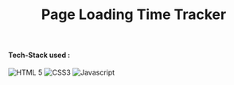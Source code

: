 <h1 align="center"> Page Loading Time Tracker </h1>

<!-- ---------------------------------------------------------------------------------------------------------------------- -->

<div align="center">
  

  
  </div>

  <!-- ---------------------------------------------------------------------------------------------------------------------- -->

<br>

 #### Tech-Stack used :

  ![HTML 5](https://img.shields.io/badge/HTML5-E34F26?style=for-the-badge&logo=html5&logoColor=white)
  ![CSS3](https://img.shields.io/badge/CSS3-1572B6?style=for-the-badge&logo=css3&logoColor=white)
  ![Javascript](https://img.shields.io/badge/JavaScript-323330?style=for-the-badge&logo=javascript&logoColor=F7DF1E)

